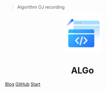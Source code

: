 > Algorithm OJ recording
<p align="center">
<img src = "./media/algo.svg"  width="25%"  height="15% alt="algo"  title="algo" />
</p>
<h1 align="center">ALGo</h1>

[Blog](https://blog.csdn.net/weixin_43232955)
[GitHub](https://gitee.com/iqqcodes/algo)
[Start](#ALGo)









